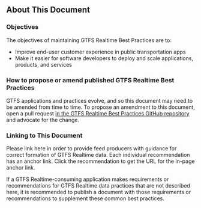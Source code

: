 ## About This Document

### Objectives

The objectives of maintaining GTFS Realtime Best Practices are to:

* Improve end-user customer experience in public transportation apps
* Make it easier for software developers to deploy and scale applications, products, and services

### How to propose or amend published GTFS Realtime Best Practices

GTFS applications and practices evolve, and so this document may need to be amended from time to time. To propose an amendment to this document, open a pull request [in the GTFS Realtime Best Practices GitHub repository](https://github.com/MobilityData/GTFS_Realtime_Best-Practices) and advocate for the change.

### Linking to This Document

Please link here in order to provide feed producers with guidance for correct formation of GTFS Realtime data. Each individual recommendation has an anchor link. Click the recommendation to get the URL for the in-page anchor link.

If a GTFS Realtime-consuming application makes requirements or recommendations for GTFS Realtime data practices that are not described here, it is recommended to publish a document with those requirements or recommendations to supplement these common best practices.

